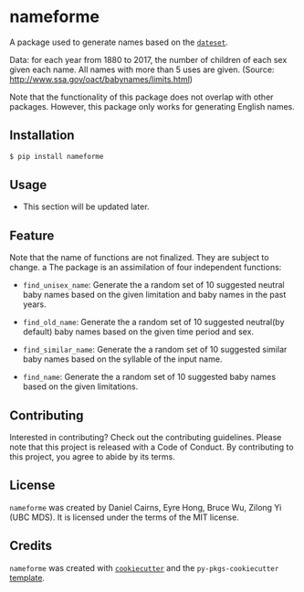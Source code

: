 # nameforme

A package used to generate names based on the [`dateset`](https://raw.githubusercontent.com/rfordatascience/tidytuesday/master/data/2022/2022-03-22/babynames.csv).

Data: for each year from 1880 to 2017, the number of children of each sex given each name. All names with more than 5 uses are given. (Source: http://www.ssa.gov/oact/babynames/limits.html)

Note that the functionality of this package does not overlap with other packages. However, this package only works for generating English names. 

## Installation

```bash
$ pip install nameforme
```

## Usage

- This section will be updated later.


## Feature
Note that the name of functions are not finalized. They are subject to change.
a
The package is an assimilation of four independent functions:

- `find_unisex_name`: Generate the a random set of 10 suggested neutral baby names based on the given limitation and baby names in the past years.

- `find_old_name`: Generate the a random set of 10 suggested neutral(by default) baby names based on the given time period and sex.

- `find_similar_name`: Generate the a random set of 10 suggested similar baby names based on the syllable of the input name. 

- `find_name`: Generate the a random set of 10 suggested baby names based on the given limitations.

## Contributing

Interested in contributing? Check out the contributing guidelines. Please note that this project is released with a Code of Conduct. By contributing to this project, you agree to abide by its terms.

## License

`nameforme` was created by Daniel Cairns, Eyre Hong, Bruce Wu, Zilong Yi (UBC MDS). It is licensed under the terms of the MIT license.

## Credits

`nameforme` was created with [`cookiecutter`](https://cookiecutter.readthedocs.io/en/latest/) and the `py-pkgs-cookiecutter` [template](https://github.com/py-pkgs/py-pkgs-cookiecutter).
